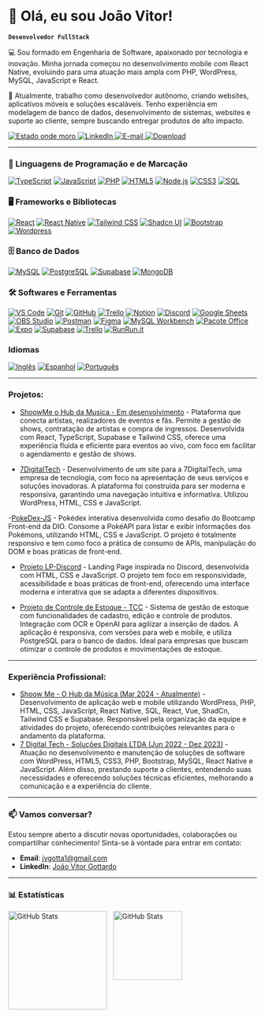 # 👋 Olá, eu sou João Vitor!

**`Desenvolvedor FullStack`**

💻 Sou formado em Engenharia de Software, apaixonado por tecnologia e inovação. Minha jornada começou no desenvolvimento mobile com React Native, evoluindo para uma atuação mais ampla com PHP, WordPress, MySQL, JavaScript e React.

🚀 Atualmente, trabalho como desenvolvedor autônomo, criando websites, aplicativos móveis e soluções escaláveis. Tenho experiência em modelagem de banco de dados, desenvolvimento de sistemas, websites e suporte ao cliente, sempre buscando entregar produtos de alto impacto.

<p align="left">
    <a href="https://www.google.com.br/maps/place/Paran%C3%A1/@-24.6084586,-52.64064,8z/">
        <img 
            alt="Estado onde moro" 
            title="Estado onde moro" 
            src="https://custom-icon-badges.demolab.com/badge/Paraná-BR-darkgreen?style=for-the-badge&labelColor=488207&logo=location&logoColor=white"
        />
    </a>
      <a href="https://www.linkedin.com/in/joao-vitor-gottardo/">
        <img 
            alt="LinkedIn" 
            title="Meu LinkedIn" 
            src="https://custom-icon-badges.demolab.com/badge/linkedin-blue.svg?logo=linkedin&logoSource=feather&style=for-the-badge"
        />
    </a>
     <a href="mailto:jvgotta1@gmail.com">
        <img 
            alt="E-mail" 
            title="Me envie um e-mail" 
            src="https://custom-icon-badges.demolab.com/badge/Email-D14836?style=for-the-badge&logo=gmail&logoColor=white"
        />
    </a>
    <a href="https://drive.google.com/file/d/1Pg7PNNX1R_fSSRaa1h1JJuFSwkZztgWM/view?usp=sharing">
        <img 
            alt="Download" 
            title="Baixe meu currículo" 
            src="https://custom-icon-badges.demolab.com/badge/-currículo-F7DF1E?style=for-the-badge&logo=download&logoColor=black"
        />
    </a>
</p>


---

### 🚀 Linguagens de Programação e de Marcação

<p>
    <a href="#"><img alt="TypeScript" src="https://img.shields.io/badge/TypeScript-007ACC.svg?logo=typescript&logoColor=white"></a>
    <a href="#"><img alt="JavaScript" src="https://img.shields.io/badge/JavaScript-F7DF1E.svg?logo=javascript&logoColor=black"></a>
    <a href="#"><img alt="PHP" src="https://img.shields.io/badge/PHP-777BB4.svg?logo=php&logoColor=white"></a>
    <a href="#"><img alt="HTML5" src="https://img.shields.io/badge/HTML-E34F26.svg?logo=html5&logoColor=white"></a>
    <a href="#"><img alt="Node.js" src="https://img.shields.io/badge/Node.js-43853D.svg?logo=node.js&logoColor=white"></a>
    <a href="#"><img alt="CSS3" src="https://img.shields.io/badge/CSS-1572B6.svg?logo=css3&logoColor=white"></a>
    <a href="#"><img alt="SQL" src="https://custom-icon-badges.demolab.com/badge/SQL-025E8C.svg?logo=database&logoColor=white"></a>
</p>

### 🖥️ Frameworks e Bibliotecas

<p>
    <a href="#"><img alt="React" src="https://img.shields.io/badge/React-20232a.svg?logo=react&logoColor=%2361DAFB"></a>
    <a href="#"> <img alt="React Native" src="https://img.shields.io/badge/React%20Native-61DAFB.svg?logo=react&logoColor=black"></a>
    <a href="#"><img alt="Tailwind CSS" src="https://img.shields.io/badge/Tailwind_CSS-06B6D4.svg?logo=tailwind-css&logoColor=white"></a>
    <a href="#"><img alt="Shadcn UI" src="https://img.shields.io/badge/Shadcn_UI-000000.svg?logo=vercel&logoColor=white"></a>
    <a href="#"><img alt="Bootstrap" src="https://img.shields.io/badge/Bootstrap-7952B3.svg?logo=bootstrap&logoColor=white"></a>
    <a href="#"><img alt="Wordpress" src="https://img.shields.io/badge/Wordpress-21759B?logo=wordpress&logoColor=white"></a>
</p>


### 🗄️ Banco de Dados

<p>
    <a href="#"><img alt="MySQL" src="https://img.shields.io/badge/MySQL-4479A1.svg?logo=mysql&logoColor=white"></a>
    <a href="#"><img alt="PostgreSQL" src="https://img.shields.io/badge/PostgreSQL-336791.svg?logo=postgresql&logoColor=white"></a>
    <a href="#"><img alt="Supabase" src="https://img.shields.io/badge/Supabase-3ECF8E.svg?logo=supabase&logoColor=white"></a>
    <a href="#"><img alt="MongoDB" src ="https://img.shields.io/badge/MongoDB-4ea94b.svg?logo=mongodb&logoColor=white"></a> 
</p>

### 🛠️ Softwares e Ferramentas

<p>
    <a href="#"><img alt="VS Code" src="https://img.shields.io/badge/VS Code-007ACC.svg?logo=visual-studio-code&logoColor=white"></a>
    <a href="#"><img alt="Git" src="https://img.shields.io/badge/Git-F05032.svg?logo=git&logoColor=white"></a>
    <a href="#"><img alt="GitHub" src="https://img.shields.io/badge/GitHub-181717.svg?logo=github&logoColor=white"></a>
    <a href="#"><img alt="Trello" src="https://img.shields.io/badge/Trello-0079BF.svg?logo=trello&logoColor=white"></a>
    <a href="#"><img alt="Notion" src="https://img.shields.io/badge/Notion-010101.svg?logo=notion&logoColor=white"></a>
    <a href="#"><img alt="Discord" src="https://img.shields.io/badge/-Discord-5865F2.svg?logo=discord&logoColor=white"></a>
    <a href="#"><img alt="Google Sheets" src="https://img.shields.io/badge/Sheets-34A853.svg?logo=google%20sheets&logoColor=white"></a>
    <a href="#"><img alt="OBS Studio" src="https://img.shields.io/badge/-OBS-302E31?logo=obs-studio&logoColor=white"></a>
    <a href="#"><img alt="Postman" src="https://img.shields.io/badge/Postman-FF6C37?logo=postman&logoColor=white"></a>
    <a href="#"><img alt="Figma" src="https://img.shields.io/badge/Figma-000000.svg?logo=figma&logoColor=white"></a>
    <a href="#"><img alt="MySQL Workbench" src="https://img.shields.io/badge/MySQL%20Workbench-4479A1.svg?logo=mysql&logoColor=white"></a>
    <a href="#"><img alt="Pacote Office" src="https://img.shields.io/badge/Pacote%20Office-D83B01.svg?logo=microsoft-office&logoColor=white"></a>
    <a href="#"><img alt="Expo" src="https://img.shields.io/badge/Expo-1B1F23.svg?logo=expo&logoColor=white"></a>
    <a href="#"><img alt="Supabase" src="https://img.shields.io/badge/Supabase-3ECF8E.svg?logo=supabase&logoColor=white"></a>
    <a href="#"><img alt="Trello" src="https://img.shields.io/badge/Trello-0052CC.svg?logo=trello&logoColor=white"></a>
    <a href="#"><img alt="RunRun.it" src="https://img.shields.io/badge/RunRun.it-F05032.svg?logo=runrunit&logoColor=white"></a>
</p>


### Idiomas

<p>
    <a href="#"><img alt="Inglês" src="https://img.shields.io/badge/Ingl%C3%AAs-4B92DB.svg?logo=english&logoColor=white"></a>
    <a href="#"><img alt="Espanhol" src="https://img.shields.io/badge/Espanhol-F4B731.svg?logo=spanish&logoColor=white"></a>
    <a href="#"><img alt="Português" src="https://img.shields.io/badge/Portugu%C3%AAs-00A859.svg?logo=portuguese&logoColor=white"></a>
</p>

---
<!-- Adicionando detalhes de Projetos -->
### Projetos:

- [ShoowMe o Hub da Musica - Em desenvolvimento](https://shoowme.web.app/) - Plataforma que conecta artistas, realizadores de eventos e fãs. Permite a gestão de shows, contratação de artistas e compra de ingressos. Desenvolvida com React, TypeScript, Supabase e Tailwind CSS, oferece uma experiência fluida e eficiente para eventos ao vivo, com foco em facilitar o agendamento e gestão de shows.

- [7DigitalTech](https://7digitaltech.com.br/) - Desenvolvimento de um site para a 7DigitalTech, uma empresa de tecnologia, com foco na apresentação de seus serviços e soluções inovadoras. A plataforma foi construída para ser moderna e responsiva, garantindo uma navegação intuitiva e informativa. Utilizou WordPress, HTML, CSS e JavaScript.

-[PokeDex-JS](https://jvgottardo.github.io/PokeDex-JS/) - Pokédex interativa desenvolvida como desafio do Bootcamp Front-end da DIO. Consome a PokéAPI para listar e exibir informações dos Pokémons, utilizando HTML, CSS e JavaScript. O projeto é totalmente responsivo e tem como foco a prática de consumo de APIs, manipulação do DOM e boas práticas de front-end.

- [Projeto LP-Discord](https://jvgottardo.github.io/LP-Discord/) - Landing Page inspirada no Discord, desenvolvida com HTML, CSS e JavaScript. O projeto tem foco em responsividade, acessibilidade e boas práticas de front-end, oferecendo uma interface moderna e interativa que se adapta a diferentes dispositivos.

- [Projeto de Controle de Estoque - TCC](https://github.com/allissonconsorte04/stocon-front-end) - Sistema de gestão de estoque com funcionalidades de cadastro, edição e controle de produtos. Integração com OCR e OpenAI para agilizar a inserção de dados. A aplicação é responsiva, com versões para web e mobile, e utiliza PostgreSQL para o banco de dados. Ideal para empresas que buscam otimizar o controle de produtos e movimentações de estoque.
---
<!-- Adicionando detalhes de Experiência Profissional -->
### Experiência Profissional:
- [Shoow Me - O Hub da Música (Mar 2024 - Atualmente)](https://shoowme.web.app/) -
Desenvolvimento de aplicação web e mobile utilizando WordPress, PHP, HTML, CSS, JavaScript, React Native, SQL, React, Vue, ShadCn, Tailwind CSS e Supabase. Responsável pela organização da equipe e atividades do projeto, oferecendo contribuições relevantes para o andamento da plataforma.
- [7 Digital Tech - Soluções Digitais LTDA (Jun 2022 - Dez 2023)](https://7digitaltech.com.br/) - Atuação no desenvolvimento e manutenção de soluções de software com WordPress, HTML5, CSS3, PHP, Bootstrap, MySQL, React Native e JavaScript. Além disso, prestando suporte a clientes, entendendo suas necessidades e oferecendo soluções técnicas eficientes, melhorando a comunicação e a experiência do cliente.
---

### 📫 Vamos conversar?

Estou sempre aberto a discutir novas oportunidades, colaborações ou compartilhar conhecimento! Sinta-se à vontade para entrar em contato:

- **Email**: [jvgotta1@gmail.com](mailto:jvgotta1@gmail.com)
- **LinkedIn**: [João Vitor Gottardo](https://www.linkedin.com/in/joao-vitor-gottardo/)
---

### 📊 Estatísticas

<p>
  <img 
    align="left" 
    alt="GitHub Stats" 
    height="200" 
    style="padding-right: 10px;" 
    src="https://github-readme-stats.vercel.app/api?username=jvgottardo&show_icons=true&theme=tokyonight&include_all_commits=true&locale=pt-br" 
  />

<img 
      align="left" 
      alt="GitHub Stats" 
      height="140" 
      src="https://github-readme-stats.vercel.app/api/top-langs/?username=jvgottardo&theme=tokyonight&layout=compact&custom_title=Tecnologias&langs_count=9" 
  />
</p>
